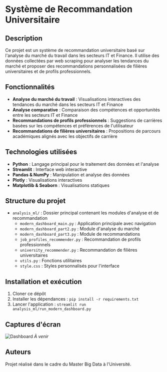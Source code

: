 # Système de Recommandation Universitaire

## Description
Ce projet est un système de recommandation universitaire basé sur l'analyse du marché du travail dans les secteurs IT et Finance. Il utilise des données collectées par web scraping pour analyser les tendances du marché et proposer des recommandations personnalisées de filières universitaires et de profils professionnels.

## Fonctionnalités
- **Analyse du marché du travail** : Visualisations interactives des tendances du marché dans les secteurs IT et Finance
- **Analyse comparative** : Comparaison des compétences et opportunités entre les secteurs IT et Finance
- **Recommandations de profils professionnels** : Suggestions de carrières basées sur les compétences et préférences de l'utilisateur
- **Recommandations de filières universitaires** : Propositions de parcours académiques alignés avec les objectifs de carrière

## Technologies utilisées
- **Python** : Langage principal pour le traitement des données et l'analyse
- **Streamlit** : Interface web interactive
- **Pandas & NumPy** : Manipulation et analyse des données
- **Plotly** : Visualisations interactives
- **Matplotlib & Seaborn** : Visualisations statiques

## Structure du projet
- `analysis_ml/` : Dossier principal contenant les modules d'analyse et de recommandation
  - `modern_dashboard_main.py` : Application principale avec navigation
  - `modern_dashboard_part2.py` : Module d'analyse du marché
  - `modern_dashboard_part3.py` : Module de recommandations
  - `job_profiles_recommender.py` : Recommandation de profils professionnels
  - `university_recommender.py` : Recommandation de filières universitaires
  - `utils.py` : Fonctions utilitaires
  - `style.css` : Styles personnalisés pour l'interface

## Installation et exécution
1. Cloner ce dépôt
2. Installer les dépendances : `pip install -r requirements.txt`
3. Lancer l'application : `streamlit run analysis_ml/run_modern_dashboard.py`

## Captures d'écran
![Dashboard](screenshots/dashboard.png)
*À venir*

## Auteurs
Projet réalisé dans le cadre du Master Big Data à l'Université.
